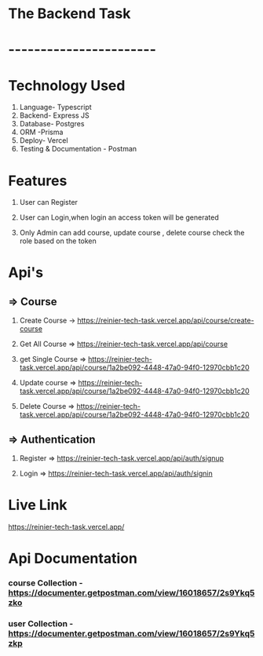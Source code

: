 # The Backend Task

# ----------------------- #


# Technology Used

1. Language- Typescript
2. Backend- Express JS
3. Database- Postgres
4. ORM -Prisma
5. Deploy- Vercel
6. Testing & Documentation - Postman


# Features

1. User can Register 

2. User can Login,when login an  access token will be generated

3. Only Admin can add course, update course , delete course check the role based on the token

# Api's

## => Course

 1. Create Course ->     https://reinier-tech-task.vercel.app/api/course/create-course

 2. Get All Course  =>    https://reinier-tech-task.vercel.app/api/course

 3. get Single Course => https://reinier-tech-task.vercel.app/api/course/1a2be092-4448-47a0-94f0-12970cbb1c20

 4. Update course =>     https://reinier-tech-task.vercel.app/api/course/1a2be092-4448-47a0-94f0-12970cbb1c20

 5. Delete Course =>      https://reinier-tech-task.vercel.app/api/course/1a2be092-4448-47a0-94f0-12970cbb1c20

 ## => Authentication

 1. Register => https://reinier-tech-task.vercel.app/api/auth/signup

 2. Login =>    https://reinier-tech-task.vercel.app/api/auth/signin

 # Live Link 

 https://reinier-tech-task.vercel.app/

 # Api Documentation

 ### course Collection - https://documenter.getpostman.com/view/16018657/2s9Ykq5zko

 ### user Collection -   https://documenter.getpostman.com/view/16018657/2s9Ykq5zkp

